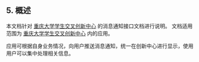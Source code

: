 ## 5. 概述

本文档针对 [重庆大学学生交叉创新中心](https://sxic.cqu.edu.cn) 的消息通知接口文档进行说明。 文档适用范围为 [重庆大学学生交叉创新中心](https://sxic.cqu.edu.cn) 内的应用。

应用可根据自身业务情况，向用户推送消息通知，统一在创新中心进行显示，使用用户可以集中处理相关信息。